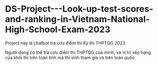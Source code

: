 # DS-Project---Look-up-test-scores-and-ranking-in-Vietnam-National-High-School-Exam-2023

Project này là chatbot tra cứu điểm thi Kỳ thi THPTQG 2023

Người dùng có thể tra cứu điểm thi THPTQG của mình, và vị trí xếp hạng của khối thi trên toàn tỉnh mà thí sinh tham gia và trên toàn quốc
